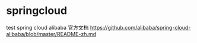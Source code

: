 # springcloud
test
spring cloud alibaba 官方文档 https://github.com/alibaba/spring-cloud-alibaba/blob/master/README-zh.md
